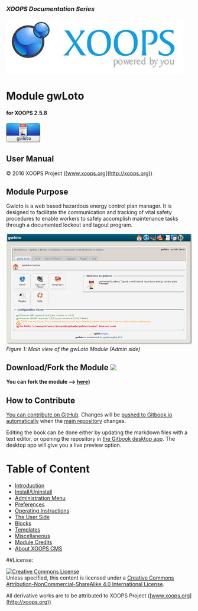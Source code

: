 ### _XOOPS Documentation Series_
![logoXoops.jpg](en/assets/logoXoops.jpg)

# Module gwLoto
#### for XOOPS 2.5.8
      
![logoModule.png](en/assets/logoModule.png)
            
## User Manual

© 2016 XOOPS Project ([www.xoops.org](http://xoops.org))  

## Module Purpose 

Gwloto is a web based hazardous energy control plan manager. It is designed to facilitate the communication and tracking of vital safety procedures to enable workers to safely accomplish maintenance tasks through a documented lockout and tagout program. 

![image001.png](en/assets/image001.png)
*Figure 1: Main view of the gwLoto Module (Admin side)*

## Download/Fork the Module ![](http://xoops.org/images/forkit.png) 

**You can fork the module --> [here](https://github.com/XoopsModules25x/gwloto))** 

## How to Contribute

[You can contribute on GitHub](https://github.com/XoopsDocs/gwloto-tutorial). Changes will be [pushed to Gitbook.io automatically](https://www.gitbook.com/book/xoops/gwloto-tutorial/activity) when the [main repository](https://github.com/XoopsDocs/gwloto-tutorial) changes.

Editing the book can be done either by updating the markdown files with a text editor, or opening the repository in [the Gitbook desktop app](https://github.com/GitbookIO/editor/blob/master/README.md). The desktop app will give you a live preview option.

# Table of Content

* [Introduction](en/book/0introduction.md)
* [Install/Uninstall](en/book/1install.md)
* [Administration Menu](en/book/2administration.md)
* [Preferences](en/book/3preferences.md)
* [Operating Instructions](en/book/4operations.md)
* [The User Side](en/book/5userside.md)
* [Blocks](en/book/6blocks.md)
* [Templates](en/book/7templates.md)
* [Miscellaneous](en/book/8other.md) 
* [Module Credits](en/book/9credits.md)
* [About XOOPS CMS](en/book/10aboutxoops.md)

##License:

<a rel="license" href="http://creativecommons.org/licenses/by-nc-sa/4.0/"><img alt="Creative Commons License" style="border-width:0" src="https://i.creativecommons.org/l/by-nc-sa/4.0/88x31.png" /></a><br />Unless specified, this content is licensed under a <a rel="license" href="http://creativecommons.org/licenses/by-nc-sa/4.0/">Creative Commons Attribution-NonCommercial-ShareAlike 4.0 International License</a>.

All derivative works are to be attributed to XOOPS Project ([www.xoops.org](http://xoops.org))
